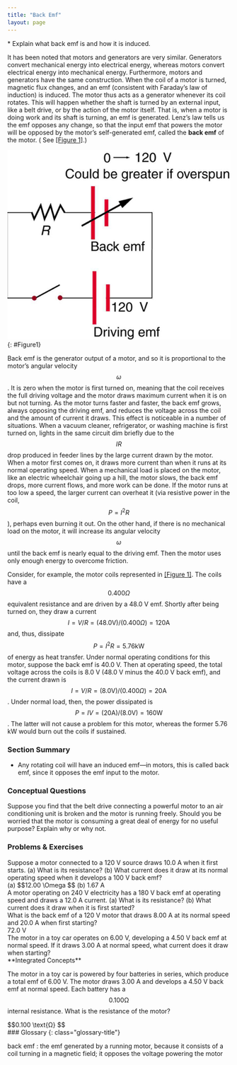 ```yaml
---
title: "Back Emf"
layout: page
---
```


<div class="abstract" markdown="1">
* Explain what back emf is and how it is induced.
</div>

It has been noted that motors and generators are very similar. Generators
convert mechanical energy into electrical energy, whereas motors convert
electrical energy into mechanical energy. Furthermore, motors and generators
have the same construction. When the coil of a motor is turned, magnetic flux
changes, and an emf (consistent with Faraday’s law of induction) is induced. The
motor thus acts as a generator whenever its coil rotates. This will happen
whether the shaft is turned by an external input, like a belt drive, or by the
action of the motor itself. That is, when a motor is doing work and its shaft is
turning, an emf is generated. Lenz’s law tells us the emf opposes any change, so
that the input emf that powers the motor will be opposed by the motor’s
self-generated emf, called the **back emf** of the motor. (
See [[Figure 1]](#Figure1).)

![Figure shows an electric circuit. The circuit has a cell represented as driving e m f of voltage one hundred and twenty volt is connected in series with a variable e m f source with a range of voltage from zero to one hundred twenty volts and a resistance R. The other end of resistance R is connected to an open switch. The switch is connected back to the Driving e m f cell.](../resources/Figure_23_06_01.jpg "The coil of a DC motor is represented as a resistor in this schematic. The back emf is represented as a variable emf that opposes the one driving the motor. Back emf is zero when the motor is not turning, and it increases proportionally to the motor&#x2019;s angular velocity.")
{: #Figure1}

Back emf is the generator output of a motor, and so it is proportional to the
motor’s angular velocity $$\omega $$ . It is zero when the motor is first turned
on, meaning that the coil receives the full driving voltage and the motor draws
maximum current when it is on but not turning. As the motor turns faster and
faster, the back emf grows, always opposing the driving emf, and reduces the
voltage across the coil and the amount of current it draws. This effect is
noticeable in a number of situations. When a vacuum cleaner, refrigerator, or
washing machine is first turned on, lights in the same circuit dim briefly due
to the $$IR $$ drop produced in feeder lines by the large current drawn by the
motor. When a motor first comes on, it draws more current than when it runs at
its normal operating speed. When a mechanical load is placed on the motor, like
an electric wheelchair going up a hill, the motor slows, the back emf drops,
more current flows, and more work can be done. If the motor runs at too low a
speed, the larger current can overheat it (via resistive power in the coil,
$$P={I}^{2}R $$ ), perhaps even burning it out. On the other hand, if there is
no mechanical load on the motor, it will increase its angular velocity $$\omega
$$ until the back emf is nearly equal to the driving emf. Then the motor uses
only enough energy to overcome friction.

Consider, for example, the motor coils represented in [[Figure 1]](#Figure1).
The coils have a $$0.400 \Omega $$ equivalent resistance and are driven by a
48.0 V emf. Shortly after being turned on, they draw a current $$I=V/R=\left(
48.0 \text{V}\right)/\left( 0.400 \Omega \right)=120 \text{A} $$ and, thus,
dissipate $$P={I}^{2}R= 5.76 \text{kW} $$ of energy as heat transfer. Under
normal operating conditions for this motor, suppose the back emf is 40.0 V. Then
at operating speed, the total voltage across the coils is 8.0 V (48.0 V minus
the 40.0 V back emf), and the current drawn is $$I=V/R=\left( 8.0
\text{V}\right)/\left( 0.400 \Omega \right)=20 \text{A} $$ . Under normal load,
then, the power dissipated is $$P=IV=\left(20 \text{A}\right)/\left( 8.0
\text{V}\right)=160 \text{W} $$ . The latter will not cause a problem for this
motor, whereas the former 5.76 kW would burn out the coils if sustained.

### Section Summary

* Any rotating coil will have an induced emf—in motors, this is called back emf,
  since it opposes the emf input to the motor.

### Conceptual Questions

<div class="exercise" data-element-type="conceptual-questions">
<div class="problem" markdown="1">
Suppose you find that the belt drive connecting a powerful motor to an air conditioning unit is broken and the motor is running freely. Should you be worried that the motor is consuming a great deal of energy for no useful purpose? Explain why or why not.

</div>
</div>

### Problems &amp; Exercises

<div class="exercise" data-element-type="problems-exercises">
<div class="problem" markdown="1">
Suppose a motor connected to a 120 V source draws 10.0 A when it first starts. (a) What is its resistance? (b) What current does it draw at its normal operating speed when it develops a 100 V back emf?

</div>
<div class="solution" markdown="1">
(a)  $$12.00 \Omega  $$
(b) 1.67 A

</div>
</div>

<div class="exercise" data-element-type="problems-exercises">
<div class="problem" markdown="1">
A motor operating on 240 V electricity has a 180 V back emf at operating speed and draws a 12.0 A current. (a) What is its resistance? (b) What current does it draw when it is first started?

</div>
</div>

<div class="exercise" data-element-type="problems-exercises">
<div class="problem" markdown="1">
What is the back emf of a 120 V motor that draws 8.00 A at its normal speed and 20.0 A when first starting?

</div>
<div class="solution" markdown="1">
72.0 V

</div>
</div>

<div class="exercise" data-element-type="problems-exercises">
<div class="problem" markdown="1">
The motor in a toy car operates on 6.00 V, developing a 4.50 V back emf at normal speed. If it draws 3.00 A at normal speed, what current does it draw when starting?

</div>
</div>

<div class="exercise" data-element-type="problems-exercises">
<div class="problem" markdown="1">
**Integrated Concepts**

The motor in a toy car is powered by four batteries in series, which produce a
total emf of 6.00 V. The motor draws 3.00 A and develops a 4.50 V back emf at
normal speed. Each battery has a $$0.100 \text{Ω} $$ internal resistance. What
is the resistance of the motor?

</div>
<div class="solution" markdown="1">
 $$0.100 \text{Ω} $$
</div>
</div>

<div class="glossary" markdown="1">
### Glossary
{: class="glossary-title"}

back emf
: the emf generated by a running motor, because it consists of a coil turning in
a magnetic field; it opposes the voltage powering the motor

</div>
